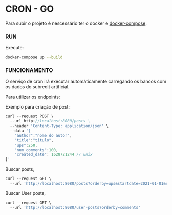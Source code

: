 # CRON - GO

Para subir o projeto é nescessário ter o docker e [docker-compose](https://docs.docker.com/compose/install/).

### RUN
Execute:
```bash
docker-compose up --build
```
### FUNCIONAMENTO

O serviço de cron irá executar automáticamente carregando os bancos com os dados do subredit artificial.

Para utilizar os endpoints:

Exemplo para criação de post:

```javascript
curl --request POST \
  --url http://localhost:8080/posts \
  --header 'Content-Type: application/json' \
  --data '{
	"author":"nome do autor",
	"title":"titulo",
	"ups":250,
	"num_comments":100,
	"created_date": 1628721244 // unix 
}'
```
Buscar posts, 
```javascript
curl --request GET \
  --url 'http://localhost:8080/posts?orderby=ups&startdate=2021-01-01&enddate=2021-02-01'
```

Buscar User posts,
```javascript
curl --request GET \
  --url 'http://localhost:8080/user-posts?orderby=comments'
```
